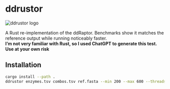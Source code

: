 # ddrustor

![ddrustor logo](https://res.cloudinary.com/dx2dvd6io/image/upload/v1748132030/ddrustor_qcxe2g.png)

A Rust re-implementation of the ddRaptor. Benchmarks show it matches the reference output while running noticeably faster. \
**I’m not very familiar with Rust, so I used ChatGPT to generate this test. Use at your own risk** 
## Installation

```bash
cargo install --path .
ddrustor enzymes.tsv combos.tsv ref.fasta --min 200 --max 600 --threads 12